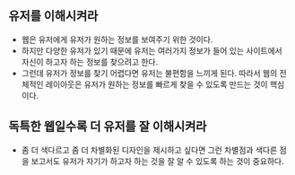 ## 유저를 이해시켜라
- 웹은 유저에게 유저가 원하는 정보를 보여주기 위한 것이다.
- 하지만 다양한 유저가 있기 때문에 유저는 여러가지 정보가 들어 있는 사이트에서 자신이 하고자 하는 정보를 찾으려고 한다.
- 그런데 유저가 정보를 찾기 어렵다면 유저는 불편함을 느끼게 된다. 따라서 웹의 전체적인 레이아웃은 유저가 원하는 정보를 빠르게 찾을 수 있도록 만드는 것이 핵심이다.

## 독특한 웹일수록 더 유저를 잘 이해시켜라
- 좀 더 색다르고 좀 더 차별화된 디자인을 제시하고 싶다면 그런 차별점과 색다른 점을 보고서도 유저가 자기가 하고자 하는 것을 잘 알 수 있도록 하는 것이 중요하다.
